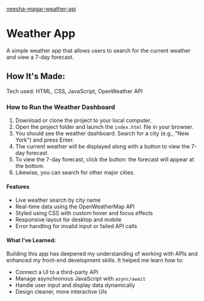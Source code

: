 
[neesha-magar-weather-api](https://github.com/nishamgr/neesha-magar-weather-api)

# Weather App

A simple weather app that allows users to search for the current weather and view a 7-day forecast.

## How It's Made:
Tech used: HTML, CSS, JavaScript, OpenWeather API

### How to Run the Weather Dashboard

1. Download or clone the project to your local computer.
2. Open the project folder and launch the `index.html` file in your browser.
3. You should see the weather dashboard. Search for a city (e.g., "New York") and press Enter.
4. The current weather will be displayed along with a button to view the 7-day forecast.
5. To view the 7-day forecast, click the button: the forecast will appear at the bottom.
6. Likewise, you can search for other major cities.

#### Features

- Live weather search by city name  
- Real-time data using the OpenWeatherMap API  
- Styled using CSS with custom hover and focus effects  
- Responsive layout for desktop and mobile  
- Error handling for invalid input or failed API calls

#### What I've Learned:

Building this app has deepened my understanding of working with APIs and enhanced my front-end development skills. It helped me learn how to:

- Connect a UI to a third-party API  
- Manage asynchronous JavaScript with `async/await`  
- Handle user input and display data dynamically  
- Design cleaner, more interactive UIs
